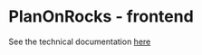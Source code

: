 # PlanOnRocks - frontend
See the technical documentation [here](https://eicul04.github.io/PlanOnRocks-documentation/)
